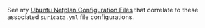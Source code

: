 See my [Ubuntu Netplan Configuration Files](https://github.com/GangGreenTemperTatum/unix/tree/main/network/netplan) that correlate to these associated `suricata.yml` file configurations.
